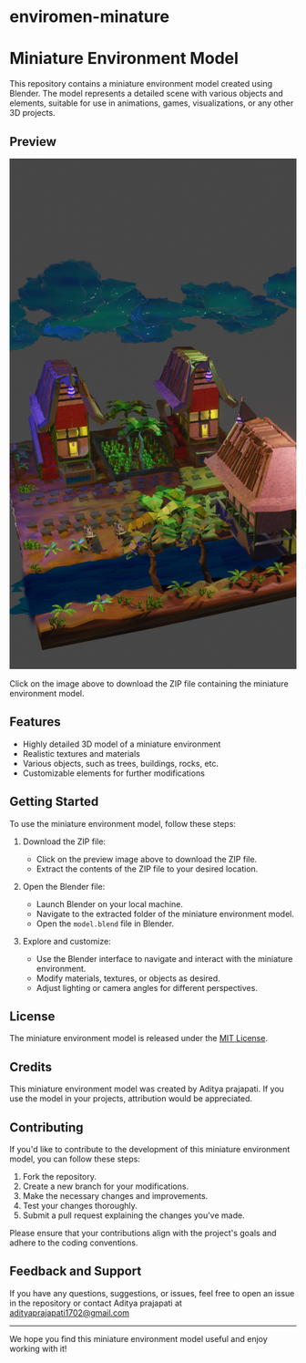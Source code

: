 # enviromen-minature

# Miniature Environment Model

This repository contains a miniature environment model created using Blender. The model represents a detailed scene with various objects and elements, suitable for use in animations, games, visualizations, or any other 3D projects.

## Preview

[![Miniature Environment Preview](enviroment1.png)](ENVIROMENT.zip)

Click on the image above to download the ZIP file containing the miniature environment model.

## Features

- Highly detailed 3D model of a miniature environment
- Realistic textures and materials
- Various objects, such as trees, buildings, rocks, etc.
- Customizable elements for further modifications

## Getting Started

To use the miniature environment model, follow these steps:

1. Download the ZIP file:
   - Click on the preview image above to download the ZIP file.
   - Extract the contents of the ZIP file to your desired location.

2. Open the Blender file:
   - Launch Blender on your local machine.
   - Navigate to the extracted folder of the miniature environment model.
   - Open the `model.blend` file in Blender.

3. Explore and customize:
   - Use the Blender interface to navigate and interact with the miniature environment.
   - Modify materials, textures, or objects as desired.
   - Adjust lighting or camera angles for different perspectives.

## License

The miniature environment model is released under the [MIT License](LICENSE).

## Credits

This miniature environment model was created by Aditya prajapati. If you use the model in your projects, attribution would be appreciated.

## Contributing

If you'd like to contribute to the development of this miniature environment model, you can follow these steps:

1. Fork the repository.
2. Create a new branch for your modifications.
3. Make the necessary changes and improvements.
4. Test your changes thoroughly.
5. Submit a pull request explaining the changes you've made.

Please ensure that your contributions align with the project's goals and adhere to the coding conventions.

## Feedback and Support

If you have any questions, suggestions, or issues, feel free to open an issue in the repository or contact Aditya prajapati at adityaprajapati1702@gmail.com

---

We hope you find this miniature environment model useful and enjoy working with it!

